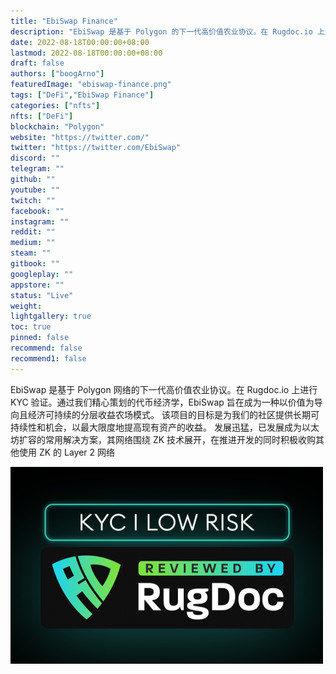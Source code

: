 ```yaml
---
title: "EbiSwap Finance"
description: "EbiSwap 是基于 Polygon 的下一代高价值农业协议。在 Rugdoc.io 上进行 KYC 验证。"
date: 2022-08-18T00:00:00+08:00
lastmod: 2022-08-18T00:00:00+08:00
draft: false
authors: ["boogArno"]
featuredImage: "ebiswap-finance.png"
tags: ["DeFi","EbiSwap Finance"]
categories: ["nfts"]
nfts: ["DeFi"]
blockchain: "Polygon"
website: "https://twitter.com/"
twitter: "https://twitter.com/EbiSwap"
discord: ""
telegram: ""
github: ""
youtube: ""
twitch: ""
facebook: ""
instagram: ""
reddit: ""
medium: ""
steam: ""
gitbook: ""
googleplay: ""
appstore: ""
status: "Live"
weight: 
lightgallery: true
toc: true
pinned: false
recommend: false
recommend1: false
---
```

EbiSwap 是基于 Polygon 网络的下一代高价值农业协议。在 Rugdoc.io 上进行 KYC 验证。通过我们精心策划的代币经济学，EbiSwap 旨在成为一种以价值为导向且经济可持续的分层收益农场模式。
该项目的目标是为我们的社区提供长期可持续性和机会，以最大限度地提高现有资产的收益。 发展迅猛，已发展成为以太坊扩容的常用解决方案，其网络围绕 ZK 技术展开，在推进开发的同时积极收购其他使用 ZK 的 Layer 2 网络

![ebiswapfinance-dapp-defi-matic-image1-500x315_841e3a24e21911ce3e850deb533222a8](ebiswapfinance-dapp-defi-matic-image1-500x315_841e3a24e21911ce3e850deb533222a8.png)